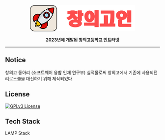
<br/>
<br/>
<br/>

<p align="center">
  <img height=85 src="https://raw.githubusercontent.com/hyun5eok/creativityIn/master/logo.svg"/>
</p>
<p align="center">
  <strong>2023년에 개발된 창의고등학교 인트라넷</strong>
</p>

---

## Notice

창의고 동아리 (소프트웨어 융합 인재 연구부) 실적물로써 창의고에서 기존에 사용되던 리로스쿨을 대신하기 위해 제작되었다



## License

[![GPLv3 License](https://img.shields.io/badge/License-GPL%20v3-yellow.svg)](https://opensource.org/licenses/)

## Tech Stack

LAMP Stack
